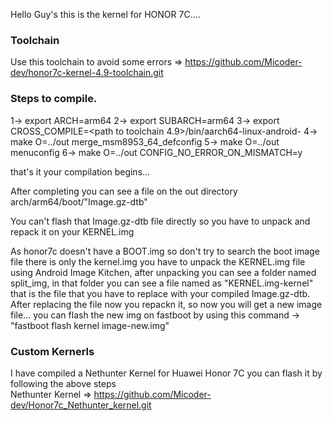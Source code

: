 Hello Guy's this is the kernel for HONOR 7C....

### Toolchain

Use this toolchain to avoid some errors => https://github.com/Micoder-dev/honor7c-kernel-4.9-toolchain.git

### Steps to compile.

1-> export ARCH=arm64
2-> export SUBARCH=arm64
3-> export CROSS_COMPILE=<path to toolchain 4.9>/bin/aarch64-linux-android-
4-> make O=../out merge_msm8953_64_defconfig
5-> make O=../out menuconfig
6-> make O=../out CONFIG_NO_ERROR_ON_MISMATCH=y

that's it your compilation begins...

After completing you can see a file on the out directory arch/arm64/boot/"Image.gz-dtb"

You can't flash that Image.gz-dtb file directly so you have to unpack and repack it on your KERNEL.img

As honor7c doesn't have a BOOT.img so don't try to search the boot image file there is only the kernel.img you have to unpack the KERNEL.img file using Android Image Kitchen, after unpacking you can see a folder named split_img, in that folder you can see a file named as "KERNEL.img-kernel" that is the file that you have to replace with your compiled Image.gz-dtb. After replacing the file now you repackn it, so now you will get a new image file... you can flash the new img on fastboot by using this command -> "fastboot flash kernel image-new.img"

### Custom Kernerls

I have compiled a Nethunter Kernel for Huawei Honor 7C you can flash it by following the above steps </br>
Nethunter Kernel => https://github.com/Micoder-dev/Honor7c_Nethunter_kernel.git
